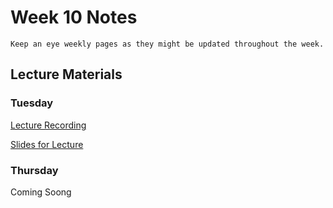 Week 10 Notes
============================

```{note}
Keep an eye weekly pages as they might be updated throughout the week.
```

## Lecture Materials


### Tuesday

[Lecture Recording]()

<a href="../resources/12_05_23-beyond_web_mobile.pdf" >Slides for Lecture</a>


### Thursday

Coming Soong
